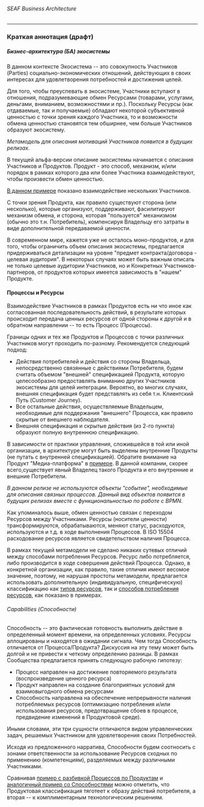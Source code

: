 ###### SEAF Business Architecture

---


### Краткая аннотация (драфт)

##### Бизнес-архитектура (БА) экосистемы

В данном контексте Экосистема -- это совокупность Участников (Parties) социально-экономических отношений, действующих в своих интересах для удовлетворения потребностей и достижения целей.

Для того, чтобы преуспевать в экосистеме, Участники вступают в отношения, подразумевающие обмен Ресурсами (товарами, услугами, деньгами, вниманием, возможностями и пр.). Поскольку Ресурсы (как отдаваемые, так и получаемые) обладают некоторой субъективной ценностью с точки зрения каждого Участника, то и возможности обмена ценностью становятся тем обширнее, чем больше Участников образуют экосистему.

*Метамодель для описания мотиваций Участников появится в будущих релизах.*

В текущей альфа-версии описание экосистемы начинается с описания Участников и Продуктов. Продукт - это способ, механизм, и/или порядок в рамках которого два или более Участника взаимодействуют, чтобы произвести обмен ценностью.

[В данном примере](/entities/hexV/view?id=ecosystem) показано взаимодействие нескольких Участников. 

С точки зрения Продукта, как правило существуют сторона (или несколько), которые организуют, поддерживают, фасилитируют механизм обмена, и сторона, которая "пользуется" механизмом (обычно это т.н. Потребитель), компенсируя Владельцу его затраты в виде дополнительной передаваемой ценности.

В современном мире, кажется уже не осталось моно-продуктов, и для того, чтобы ограничить объем описания экосистемы, предлагается придерживаться детализации на уровне "предмет контракта/договора - целевая аудитория". В некоторых случаях может быть важным описать  не только целевые аудитории Участников, но и Конкретных Участников-партнеров, от продуктов которых имеется зависимость в "нашем" Продукте.

#### Процессы и Ресурсы

Взаимодействие Участников в рамках Продуктов есть ни что иное как согласованная последовательность действий, в результате которых происходит передача ценных ресурсов от одной стороны к другой и в обратном направлении -- то есть Процесс (Процессы).

Границы одних и тех же Продуктов и Процессов с точки различных Участников могут проходить по-разному. Рекомендуется следующий подход:
* Действия потребителей и действия со стороны Владельца, непосредственно связянные с действиями Потребителя, будем считать объемом "внешней" спецификацией Продукта, которую целесообразно предоставлять вниманию других Участников экосистемы для целей интеграции. Вероятно, во многих случаях, внешняя спецификация будет представлять из себя т.н. Клиентский Путь (Customer Journey).
* Все остальные действия, осуществляемые Владельцем, необходимые для поддержания "внешнего" Процесса, как правило скрытые от внешнего наблюдателя.
* Внешняя спецификация и скрытые действия (из 2-го пункта) образуют полную внутреннюю спецификацию.

В зависимости от практики управления, сложившейся в той или иной организации, в архитектуре могут быть выделены внутренние Продукты (не путать c внутренней спецификацией). Обратите внимание на Продукт "Медиа-платформа" в [примере](/entities/hexV/view?id=process_map&mode=Процессы%20по%20Продуктам). В данной компании, скорее всего,существует явный Владелец такого Продукта и его внутренние и внешние Потребители.

*В данном релизе не используются объекты "событие", необходимые для описания связных процессов. Данный вид объектов появится в будущих релизах вместе с функциональностью по работе с BPMN.*

Как упоминалось выше, обмен ценностью связан с переходом Ресурсов между Участниками. Ресурсы (носители ценности) трансформируются, обрабатываются, меняют статус, расходуются, используются и т.д.  в ходе выполнения Процессов. В ISO 15504 расходование ресурсов является свидетельством наличия Процесса.

В рамках текущей метамодели не сделано никаких сутевых отличий между способами потребления Ресурсов. Ресурс либо потребляется, либо производится в ходе совершения действий Процесса. Однако, в конкретной организации, как правило, такие отличия имеют весомое значение, поэтому, не нарушая простоты метамодели, предлагается использовать дополнительную (индивидуальную, специфическую) классификацию как [типов ресурсов](/entities/hexV/view?id=resource_registry), так и [способов потребления ресурсов](/entities/hexV/view?id=process_map&mode=Использование%20ресурсов), как показано в примерах.


###### Capabilities (Способности)
Способность -- это фактическая готовность выполнить действие в определенный момент времени, на определенных условиях. Ресурсы аллоцированы и находятся в ожидании сигнала. Чем тогда Способность отличается от Процесса/Продукта? Дискуссия на эту тему может быть долгой и не привести к четкому определению разницы. В рамках Сообщества предлагается принять следующую рабочую гипотезу:  
* Процесс направлен на достижение повторяемого результата (воспроизведение ценного ресурса)
* Продукт направлен на создание благоприятных условий для взаимовыгодного обмена ресурсами
* Способность направлена на обеспечение непрерывности наличия потребляемых ресурсов (оптимизацию потребления и/или использования ресурсов, предотвращение сбоев в процессе, предвидение изменений в Продуктовой среде).

Иными словами, эти три сущности отличаются видом управленческих задач, решаемых Участником для удовлетворения своих Потребностей.

Исходя из предложенного нарратива, Способности будем соотносить с зонами ответственности за использование Ресурсов сходных по применению (компетенциям), разделяемых между различными Участниками.

Сравнивая [пример с разбивкой Процессов по Продуктам](/entities/hexV/view?id=process_map&mode=Процессы%20по%20Продуктам) и [аналогичный пример со Способностями](/entities/hexV/view?id=capability_map&mode=Процессы%20по%20способностям) можно отметить, что Продуктовая классификация тяготеет к образу действий потребителя, а вторая -- к комплиментарным технологическим решениям.

